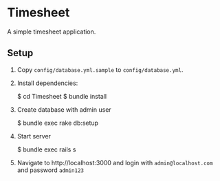 # Timesheet

A simple timesheet application.

## Setup

1) Copy `config/database.yml.sample` to `config/database.yml`.

2) Install dependencies:

    $ cd Timesheet
    $ bundle install

3) Create database with admin user

    $ bundle exec rake db:setup

4) Start server

    $ bundle exec rails s

5) Navigate to http://localhost:3000 and login with `admin@localhost.com` and password `admin123`